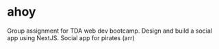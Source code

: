 # ahoy
Group assignment for TDA web dev bootcamp. Design and build a social app using NextJS. Social app for pirates (arr)
